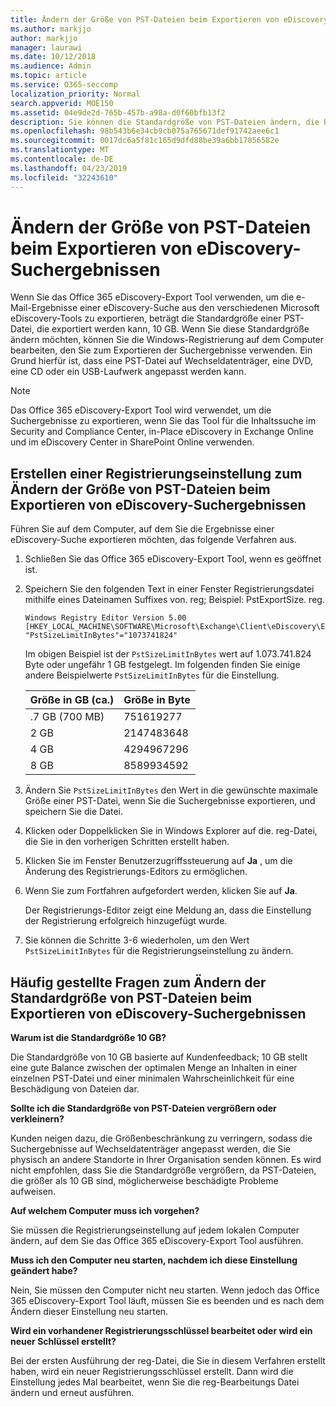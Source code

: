 ```yaml
---
title: Ändern der Größe von PST-Dateien beim Exportieren von eDiscovery-Suchergebnissen
ms.author: markjjo
author: markjjo
manager: laurawi
ms.date: 10/12/2018
ms.audience: Admin
ms.topic: article
ms.service: O365-seccomp
localization_priority: Normal
search.appverid: MOE150
ms.assetid: 04e9de2d-765b-457b-a98a-d0f60bfb13f2
description: Sie können die Standardgröße von PST-Dateien ändern, die beim Exportieren von eDiscovery-Suchergebnissen auf Ihren Computer heruntergeladen werden.
ms.openlocfilehash: 98b543b6e34cb9cb075a765671def91742aee6c1
ms.sourcegitcommit: 0017dc6a5f81c165d9dfd88be39a6bb17856582e
ms.translationtype: MT
ms.contentlocale: de-DE
ms.lasthandoff: 04/23/2019
ms.locfileid: "32243610"
---
```

# <a name="change-the-size-of-pst-files-when-exporting-ediscovery-search-results"></a>Ändern der Größe von PST-Dateien beim Exportieren von eDiscovery-Suchergebnissen

Wenn Sie das Office 365 eDiscovery-Export Tool verwenden, um die e-Mail-Ergebnisse einer eDiscovery-Suche aus den verschiedenen Microsoft eDiscovery-Tools zu exportieren, beträgt die Standardgröße einer PST-Datei, die exportiert werden kann, 10 GB. Wenn Sie diese Standardgröße ändern möchten, können Sie die Windows-Registrierung auf dem Computer bearbeiten, den Sie zum Exportieren der Suchergebnisse verwenden. Ein Grund hierfür ist, dass eine PST-Datei auf Wechseldatenträger, eine DVD, eine CD oder ein USB-Laufwerk angepasst werden kann. 
  
> [!NOTE]
>  Das Office 365 eDiscovery-Export Tool wird verwendet, um die Suchergebnisse zu exportieren, wenn Sie das Tool für die Inhaltssuche im Security and Compliance Center, in-Place eDiscovery in Exchange Online und im eDiscovery Center in SharePoint Online verwenden.
  
## <a name="create-a-registry-setting-to-change-the-size-of-pst-files-when-you-export-ediscovery-search-results"></a>Erstellen einer Registrierungseinstellung zum Ändern der Größe von PST-Dateien beim Exportieren von eDiscovery-Suchergebnissen

Führen Sie auf dem Computer, auf dem Sie die Ergebnisse einer eDiscovery-Suche exportieren möchten, das folgende Verfahren aus.
  
1. Schließen Sie das Office 365 eDiscovery-Export Tool, wenn es geöffnet ist. 
    
2. Speichern Sie den folgenden Text in einer Fenster Registrierungsdatei mithilfe eines Dateinamen Suffixes von. reg; Beispiel: PstExportSize. reg. 
    
    ```
    Windows Registry Editor Version 5.00
    [HKEY_LOCAL_MACHINE\SOFTWARE\Microsoft\Exchange\Client\eDiscovery\ExportTool]
    "PstSizeLimitInBytes"="1073741824"
    ```

    Im obigen Beispiel ist der `PstSizeLimitInBytes` wert auf 1.073.741.824 Byte oder ungefähr 1 GB festgelegt. Im folgenden finden Sie einige andere Beispielwerte `PstSizeLimitInBytes` für die Einstellung. 
    
    |**Größe in GB (ca.)**|**Größe in Byte**|
    |:-----|:-----|
    |.7 GB (700 MB)  <br/> |751619277  <br/> |
    |2 GB  <br/> |2147483648  <br/> |
    |4 GB  <br/> |4294967296  <br/> |
    |8 GB  <br/> |8589934592  <br/> |
   
3. Ändern Sie `PstSizeLimitInBytes` den Wert in die gewünschte maximale Größe einer PST-Datei, wenn Sie die Suchergebnisse exportieren, und speichern Sie die Datei. 
    
4. Klicken oder Doppelklicken Sie in Windows Explorer auf die. reg-Datei, die Sie in den vorherigen Schritten erstellt haben.
    
5. Klicken Sie im Fenster Benutzerzugriffssteuerung auf **Ja** , um die Änderung des Registrierungs-Editors zu ermöglichen. 
    
6. Wenn Sie zum Fortfahren aufgefordert werden, klicken Sie auf **Ja**.
    
    Der Registrierungs-Editor zeigt eine Meldung an, dass die Einstellung der Registrierung erfolgreich hinzugefügt wurde.
    
7. Sie können die Schritte 3-6 wiederholen, um den Wert `PstSizeLimitInBytes` für die Registrierungseinstellung zu ändern. 
  
## <a name="frequently-asked-questions-about-changing-the-default-size-of-pst-files-when-you-export-ediscovery-search-results"></a>Häufig gestellte Fragen zum Ändern der Standardgröße von PST-Dateien beim Exportieren von eDiscovery-Suchergebnissen

 **Warum ist die Standardgröße 10 GB?**
  
Die Standardgröße von 10 GB basierte auf Kundenfeedback; 10 GB stellt eine gute Balance zwischen der optimalen Menge an Inhalten in einer einzelnen PST-Datei und einer minimalen Wahrscheinlichkeit für eine Beschädigung von Dateien dar.
  
 **Sollte ich die Standardgröße von PST-Dateien vergrößern oder verkleinern?**
  
Kunden neigen dazu, die Größenbeschränkung zu verringern, sodass die Suchergebnisse auf Wechseldatenträger angepasst werden, die Sie physisch an andere Standorte in Ihrer Organisation senden können. Es wird nicht empfohlen, dass Sie die Standardgröße vergrößern, da PST-Dateien, die größer als 10 GB sind, möglicherweise beschädigte Probleme aufweisen.
  
 **Auf welchem Computer muss ich vorgehen?**
  
Sie müssen die Registrierungseinstellung auf jedem lokalen Computer ändern, auf dem Sie das Office 365 eDiscovery-Export Tool ausführen.
  
 **Muss ich den Computer neu starten, nachdem ich diese Einstellung geändert habe?**
  
Nein, Sie müssen den Computer nicht neu starten. Wenn jedoch das Office 365 eDiscovery-Export Tool läuft, müssen Sie es beenden und es nach dem Ändern dieser Einstellung neu starten.
  
 **Wird ein vorhandener Registrierungsschlüssel bearbeitet oder wird ein neuer Schlüssel erstellt?**
  
Bei der ersten Ausführung der reg-Datei, die Sie in diesem Verfahren erstellt haben, wird ein neuer Registrierungsschlüssel erstellt. Dann wird die Einstellung jedes Mal bearbeitet, wenn Sie die reg-Bearbeitungs Datei ändern und erneut ausführen.
